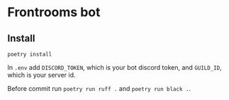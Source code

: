 # Frontrooms bot

## Install
`poetry install`

In `.env` add `DISCORD_TOKEN`, which is your bot discord token, and `GUILD_ID`, which is your server id.

Before commit run `poetry run ruff .` and `poetry run black .`. 

